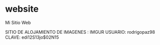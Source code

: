 # website
Mi Sitio Web

SITIO DE ALOJAMIENTO DE IMAGENES : IMGUR
USUARIO: rodrigopaz98
CLAVE: edi12S13jo$02N15
